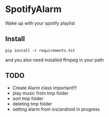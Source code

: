 # SpotifyAlarm

Wake up with your spotify playlist 

## Install

```
pip install -r requirements.txt
```
and you also need installed ffmpeg in your path 

## TODO

 + Create Alarm class important!!!
 + play music from tmp folder
 + sort tmp folder
 + deleting tmp folder
 + setting alarm from ios/android in progress